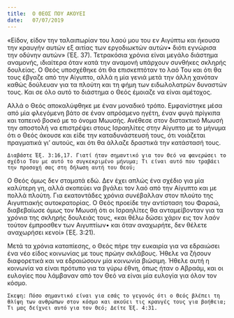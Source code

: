```yaml
---
title:  Ο ΘΕΟΣ ΠΟΥ ΑΚΟΥΕΙ
date:   07/07/2019
---
```


«Είδον, είδον την ταλαιπωρίαν του λαού μου του εν Αιγύπτω και ήκουσα την κραυγήν αυτών εξ αιτίας των εργοδιωκτών αυτών• διότι εγνώρισα την οδύνην αυτών» (Έξ. 37). Τετρακόσια χρόνια είναι μεγάλο διάστημα αναμονής, ιδιαίτερα όταν κατά την αναμονή υπάρχουν συνθήκες σκληρής δουλείας. Ο Θεός υποσχέθηκε ότι θα επισκεπτόταν το λαό Του και ότι θα τους έβγαζε από την Αίγυπτο, αλλά η μία γενιά μετά την άλλη χανόταν καθώς δούλευαν για τα πλούτη και τη φήμη των ειδωλολατρών δυναστών τους. Και σε όλο αυτό το διάστημα ο Θεός έμοιαζε να είναι αμέτοχος.

Αλλά ο Θεός αποκαλύφθηκε με έναν μοναδικό τρόπο. Εμφανίστηκε μέσα από μία φλεγόμενη βάτο σε έναν απρόσμενο ηγέτη, έναν φυγά πρίγκιπα και ταπεινό βοσκό με το όνομα Μωυσής. Ανέθεσε στον διστακτικό Μωυσή την αποστολή να επιστρέψει στους Ισραηλίτες στην Αίγυπτο με το μήνυμα ότι ο Θεός άκουσε και είδε την καταδυνάστευσή τους, ότι νοιάζεται πραγματικά γι’ αυτούς, και ότι θα άλλαζε δραστικά την κατάστασή τους.

`Διαβάστε Έξ. 3:16,17. Γιατί ήταν σημαντικό για τον Θεό να φανερώσει το σχέδιο Του με αυτό το συγκεκριμένο μήνυμα; Τι είναι αυτό που τραβάει την προσοχή σας στη δήλωση αυτή του Θεού;`

Ο Θεός όμως δεν σταματά εδώ. Δεν έχει απλώς ένα σχέδιο για μία καλύτερη γη, αλλά σκοπεύει να βγάλει τον λαό από την Αίγυπτο και με πολλά πλούτη. Για εκατοντάδες χρόνια συνέβαλλαν στον πλούτο της Αιγυπτιακής αυτοκρατορίας. Ο Θεός προείδε την αντίσταση του Φαραώ, διαβεβαίωσε όμως τον Μωυσή ότι οι Ισραηλίτες θα ανταμείβονταν για τα χρόνια της σκληρής δουλειάς τους, «και θέλω δώσει χάριν εις τον λαόν τούτον έμπροσθεν των Αιγυπτίων• και όταν αναχωρήτε, δεν θέλετε αναχωρήσει κενοί» (Έξ. 3:21).

Μετά τα χρόνια καταπίεσης, ο Θεός πήρε την ευκαιρία για να εδραιώσει ένα νέο είδος κοινωνίας με τους πρώην σκλάβους. Ήθελε να ζήσουν διαφορετικά και να εδραιώσουν μία κοινωνία βιώσιμη. Ήθελε αυτή η κοινωνία να είναι πρότυπο για τα γύρω έθνη, όπως ήταν ο Αβραάμ, και οι ευλογίες που λάμβαναν από τον Θεό να είναι μία ευλογία για όλον τον κόσμο. 

`Σκεψη: Πόσο σημαντικό είναι για εσάς το γεγονός ότι ο Θεός βλέπει τη θλίψη των ανθρώπων στον κόσμο και ακούει τις κραυγές τους για βοήθεια; Τι μας δείχνει αυτό για τον Θεό; Δείτε Έξ. 4:31.`